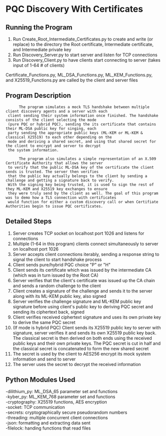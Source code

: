 # PQC Discovery With Certificates

## Running the Program

  1. Run Create_Root_Intermediate_Certificates.py to create and write (or replace) to the directory the Root certificate, Intermediate certificate, and Intermediate private key
  2. Run Discovery_Server.py to start server and listen for TCP connections
  3. Run Discovery_Client.py to have clients start connecting to server (takes input of 1-64 # of clients)

  Certificate_Functions.py, ML_DSA_Functions.py, ML_KEM_Functions.py, and X25519_Functions.py are called by the client and server files
  
## Program Description

          The program simulates a mock TLS handshake between multiple client discovery agents and a server with each 
     client sending their system information once finished. The handshake consists of the client selecting the mode 
     (pure PQC or hybrid PQC), sending the its certificate that contains their ML-DSA public key for singing, each 
     party sending the appropriate public keys (ML-KEM or ML-KEM & classical X25519) to each other depending on the 
     mode and deriving a shared secret, and using that shared secret for the client to encrypt and server to decrypt 
     the system information. 
     
          The program also simulates a simple representation of an X.509 Certificate Authority that allows the server 
     to verify that the public ML-DSA key of the certificate the client sends is trusted. The server then verifies 
     that the public key actually belongs to the client by sending a challenge and getting a signature back to verify. 
     With the signing key being trusted, it is used to sign the rest of they ML-KEM and X25519 key exchanges to ensure 
     they were truly send by the client as well. The goal of this program was to demo how a TLS connection with certificates 
     would function for either a custom discovery call or when Certifiate Authorities begin to issue PQC certificates.

## Detailed Steps

  1. Server creates TCP socket on localhost port 1026 and listens for connections
  2. Multiple (1-64 in this program) clients connect simultaneously to server on localhost port 1026
  3. Server accepts client connections iterably, sending a response string to signal the client to start handshake process
  4. Client sends pure/hybrid PQC choice "P" or "H"
  5. Client sends its certificate which was issued by the intermediate CA (which was in turn issued by the Root CA)
  6. Server verifies that the client's certificate was issued up the CA chain and sends a random challenge to the client
  7. Client creates a signature of the challenge and sends it to the server along with its ML-KEM public key, also signed
  8. Server verifies the challenge signature and ML-KEM public key signature before using client's public key to deriving PQC secret and sending its ciphertext back, signed
  9. Client verifies received ciphertext signature and uses its own private key to derive the same PQC secret
  10. (If mode is hybrid PQC) Client sends its X25519 public key to server with signature, server verifies it and sends its own X25519 public key back. The classical secret is then derived on both ends using the received public keys and their own private keys. The PQC secret is cut in half and the classical secret is concatenated to form the new shared secret
  11. The secret is used by the client to AES256 encrypt its mock system information and send to server
  12. The server uses the secret to decrypt the received information

## Python Modules Used

-dilithium_py: ML_DSA_65 parameter set and functions  
-kyber_py: ML_KEM_768 parameter set and functions  
-cryptography: X25519 functions, AES encryption  
-socket: TCP communication  
-secrets: cryptographically secure pseudorandom numbers  
-threading: multiple concurrent client connections  
-json: formatting and extracting data sent  
-filelock: handing functions that read files  
